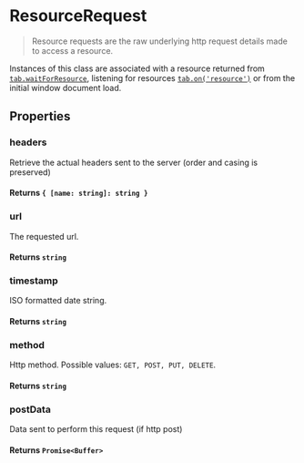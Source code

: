 # ResourceRequest

> Resource requests are the raw underlying http request details made to access a resource.

Instances of this class are associated with a resource returned from [`tab.waitForResource`](../advanced-client/tab.md##wait-for-resource), listening for resources [`tab.on('resource')`](../advanced-client/tab.md#resource-event) or from the initial window document load.

## Properties

### headers

Retrieve the actual headers sent to the server (order and casing is preserved)

#### **Returns** `{ [name: string]: string }`

### url

The requested url.

#### **Returns** `string`

### timestamp

ISO formatted date string.

#### **Returns** `string`

### method

Http method. Possible values: `GET, POST, PUT, DELETE`.

#### **Returns** `string`

### postData

Data sent to perform this request (if http post)

#### **Returns** `Promise<Buffer>`
